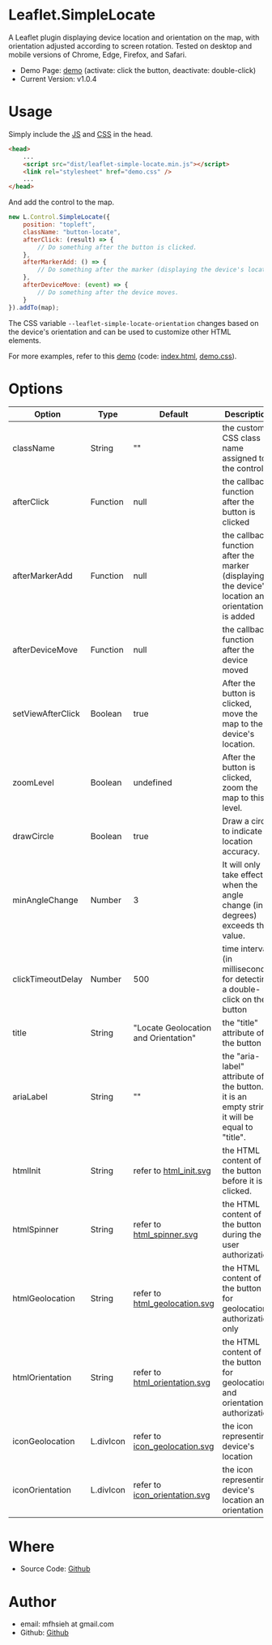 Leaflet.SimpleLocate
=

A Leaflet plugin displaying device location and orientation on the map, with orientation adjusted according to screen rotation. Tested on desktop and mobile versions of Chrome, Edge, Firefox, and Safari.

* Demo Page: [demo](https://mfhsieh.github.io/leaflet-simple-locate/) (activate: click the button, deactivate: double-click)
* Current Version: v1.0.4


# Usage

Simply include the [JS](dist/leaflet-simple-locate.min.js) and [CSS](examples/demo.css) in the head.

```html
<head>
    ...
    <script src="dist/leaflet-simple-locate.min.js"></script>
    <link rel="stylesheet" href="demo.css" />
    ...
</head>
```

And add the control to the map.

```js
new L.Control.SimpleLocate({
    position: "topleft",
    className: "button-locate",
    afterClick: (result) => {
        // Do something after the button is clicked.
    },
    afterMarkerAdd: () => {
        // Do something after the marker (displaying the device's location and orientation) is added.
    },
    afterDeviceMove: (event) => {
        // Do something after the device moves.
    }
}).addTo(map);
```

The CSS variable `--leaflet-simple-locate-orientation` changes based on the device's orientation and can be used to customize other HTML elements.

For more examples, refer to this [demo](https://mfhsieh.github.io/leaflet-simple-locate/) (code: [index.html](index.html), [demo.css](examples/demo.css)).


# Options

| Option            | Type      | Default                                                                                                        | Description                                                                                        |
| ----------------- | --------- | -------------------------------------------------------------------------------------------------------------- | -------------------------------------------------------------------------------------------------- |
| className         | String    | ""                                                                                                             | the custom CSS class name assigned to the control                                                  |
| afterClick        | Function  | null                                                                                                           | the callback function after the button is clicked                                                  |
| afterMarkerAdd    | Function  | null                                                                                                           | the callback function after the marker (displaying the device's location and orientation) is added |
| afterDeviceMove   | Function  | null                                                                                                           | the callback function after the device moved                                                       |
| setViewAfterClick | Boolean   | true                                                                                                           | After the button is clicked, move the map to the device's location.                                |
| zoomLevel         | Boolean   | undefined                                                                                                      | After the button is clicked, zoom the map to this level.                                           |
| drawCircle        | Boolean   | true                                                                                                           | Draw a circle to indicate location accuracy.                                                       |
| minAngleChange    | Number    | 3                                                                                                              | It will only take effect when the angle change (in degrees) exceeds this value.                    |
| clickTimeoutDelay | Number    | 500                                                                                                            | time interval (in milliseconds) for detecting a double-click on the button                         |
| title             | String    | "Locate Geolocation and Orientation"                                                                           | the "title" attribute of the button                                                                |
| ariaLabel         | String    | ""                                                                                                             | the "aria-label" attribute of the button. If it is an empty string, it will be equal to "title".   |
| htmlInit          | String    | refer to [html_init.svg](images/html_init.svg)               | the HTML content of the button before it is clicked.                                               |
| htmlSpinner       | String    | refer to [html_spinner.svg](images/html_spinner.svg)         | the HTML content of the button during the user authorization                                       |
| htmlGeolocation   | String    | refer to [html_geolocation.svg](images/html_geolocation.svg) | the HTML content of the button for geolocation authorization only                                  |
| htmlOrientation   | String    | refer to [html_orientation.svg](images/html_orientation.svg) | the HTML content of the button for geolocation and orientation authorization                       |
| iconGeolocation   | L.divIcon | refer to [icon_geolocation.svg](images/icon_geolocation.svg) | the icon representing device's location                                                            |
| iconOrientation   | L.divIcon | refer to [icon_orientation.svg](images/icon_orientation.svg) | the icon representing device's location and orientation                                            |

# Where

* Source Code: [Github](https://github.com/mfhsieh/leaflet-simple-locate)


# Author

* email: mfhsieh at gmail.com
* Github: [Github](https://github.com/mfhsieh/)
